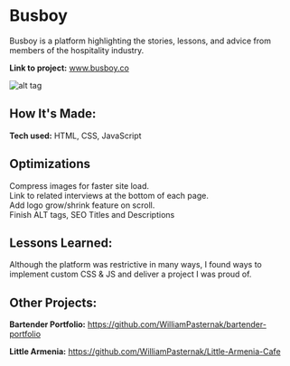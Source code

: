 # Busboy
Busboy is a platform highlighting the stories, lessons, and advice from members of the hospitality industry.

**Link to project:** www.busboy.co

![alt tag](https://github.com/WilliamPasternak/busboy/raw/main/busyboy.gif)

## How It's Made:

**Tech used:** 
HTML, CSS, JavaScript

## Optimizations
Compress images for faster site load.  
Link to related interviews at the bottom of each page.  
Add logo grow/shrink feature on scroll.  
Finish ALT tags, SEO Titles and Descriptions


## Lessons Learned:
Although the platform was restrictive in many ways, I found ways to implement custom CSS & JS and deliver a project I was proud of.

## Other Projects:


**Bartender Portfolio:** https://github.com/WilliamPasternak/bartender-portfolio

**Little Armenia:** https://github.com/WilliamPasternak/Little-Armenia-Cafe





